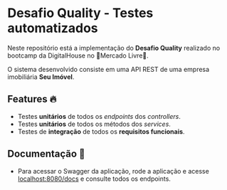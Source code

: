 # Desafio Quality - Testes automatizados

Neste repositório está a implementação do **Desafio Quality** realizado no bootcamp da DigitalHouse no :yellow_heart:Mercado Livre:blue_heart:.

O sistema desenvolvido consiste em uma API REST de uma empresa imobiliária **Seu Imóvel**.

## Features :fire:

- Testes **unitários** de todos os *endpoints* dos *controllers*.
- Testes **unitários** de todos os métodos dos *services*.
- Testes de **integração** de todos os **requisitos funcionais**.

## Documentação :book:

- Para acessar o Swagger da aplicação, rode a aplicação e acesse [localhost:8080/docs](localhost:8080/docs) e consulte todos os endpoints.

#
